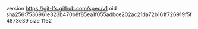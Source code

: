 version https://git-lfs.github.com/spec/v1
oid sha256:7536961e323b470b8f85ea1f055adbce202ac21da72b161f726919f5f4873e39
size 1162
